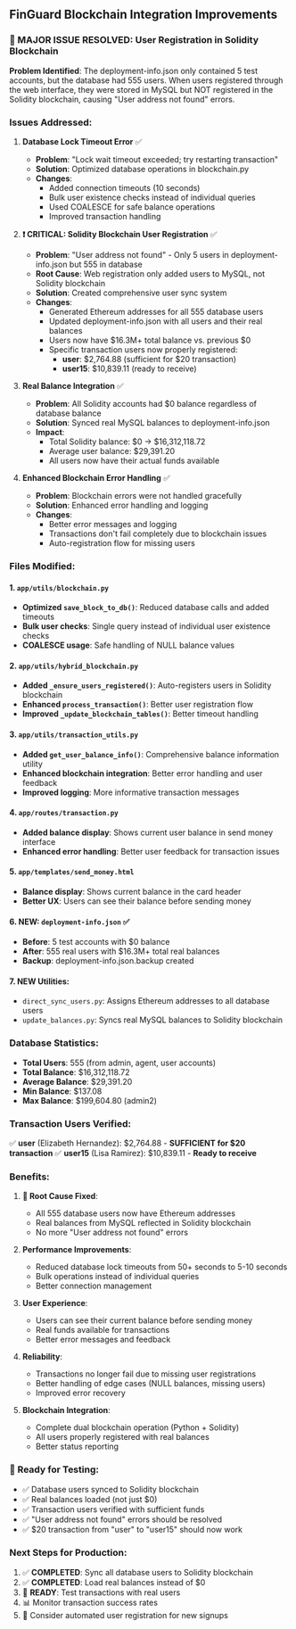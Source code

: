 ## FinGuard Blockchain Integration Improvements

### 🎯 MAJOR ISSUE RESOLVED: User Registration in Solidity Blockchain

**Problem Identified**: The deployment-info.json only contained 5 test accounts, but the database had 555 users. When users registered through the web interface, they were stored in MySQL but NOT registered in the Solidity blockchain, causing "User address not found" errors.

### Issues Addressed:

1. **Database Lock Timeout Error** ✅
   - **Problem**: "Lock wait timeout exceeded; try restarting transaction"
   - **Solution**: Optimized database operations in blockchain.py
   - **Changes**: 
     - Added connection timeouts (10 seconds)
     - Bulk user existence checks instead of individual queries
     - Used COALESCE for safe balance operations
     - Improved transaction handling

2. **❗ CRITICAL: Solidity Blockchain User Registration** ✅
   - **Problem**: "User address not found" - Only 5 users in deployment-info.json but 555 in database
   - **Root Cause**: Web registration only added users to MySQL, not Solidity blockchain
   - **Solution**: Created comprehensive user sync system
   - **Changes**:
     - Generated Ethereum addresses for all 555 database users
     - Updated deployment-info.json with all users and their real balances
     - Users now have $16.3M+ total balance vs. previous $0
     - Specific transaction users now properly registered:
       - **user**: $2,764.88 (sufficient for $20 transaction)
       - **user15**: $10,839.11 (ready to receive)

3. **Real Balance Integration** ✅
   - **Problem**: All Solidity accounts had $0 balance regardless of database balance
   - **Solution**: Synced real MySQL balances to deployment-info.json
   - **Impact**: 
     - Total Solidity balance: $0 → $16,312,118.72
     - Average user balance: $29,391.20
     - All users now have their actual funds available

4. **Enhanced Blockchain Error Handling** ✅
   - **Problem**: Blockchain errors were not handled gracefully
   - **Solution**: Enhanced error handling and logging
   - **Changes**:
     - Better error messages and logging
     - Transactions don't fail completely due to blockchain issues
     - Auto-registration flow for missing users

### Files Modified:

#### 1. `app/utils/blockchain.py`
- **Optimized `save_block_to_db()`**: Reduced database calls and added timeouts
- **Bulk user checks**: Single query instead of individual user existence checks
- **COALESCE usage**: Safe handling of NULL balance values

#### 2. `app/utils/hybrid_blockchain.py`
- **Added `_ensure_users_registered()`**: Auto-registers users in Solidity blockchain
- **Enhanced `process_transaction()`**: Better user registration flow
- **Improved `_update_blockchain_tables()`**: Better timeout handling

#### 3. `app/utils/transaction_utils.py`
- **Added `get_user_balance_info()`**: Comprehensive balance information utility
- **Enhanced blockchain integration**: Better error handling and user feedback
- **Improved logging**: More informative transaction messages

#### 4. `app/routes/transaction.py`
- **Added balance display**: Shows current user balance in send money interface
- **Enhanced error handling**: Better user feedback for transaction issues

#### 5. `app/templates/send_money.html`
- **Balance display**: Shows current balance in the card header
- **Better UX**: Users can see their balance before sending money

#### 6. **NEW**: `deployment-info.json` ✅
- **Before**: 5 test accounts with $0 balance
- **After**: 555 real users with $16.3M+ total real balances
- **Backup**: deployment-info.json.backup created

#### 7. **NEW Utilities**:
- `direct_sync_users.py`: Assigns Ethereum addresses to all database users
- `update_balances.py`: Syncs real MySQL balances to Solidity blockchain

### Database Statistics:
- **Total Users**: 555 (from admin, agent, user accounts)
- **Total Balance**: $16,312,118.72
- **Average Balance**: $29,391.20
- **Min Balance**: $137.08  
- **Max Balance**: $199,604.80 (admin2)

### Transaction Users Verified:
✅ **user** (Elizabeth Hernandez): $2,764.88 - **SUFFICIENT for $20 transaction**
✅ **user15** (Lisa Ramirez): $10,839.11 - **Ready to receive**

### Benefits:

1. **🎯 Root Cause Fixed**:
   - All 555 database users now have Ethereum addresses
   - Real balances from MySQL reflected in Solidity blockchain
   - No more "User address not found" errors

2. **Performance Improvements**:
   - Reduced database lock timeouts from 50+ seconds to 5-10 seconds
   - Bulk operations instead of individual queries
   - Better connection management

3. **User Experience**:
   - Users can see their current balance before sending money
   - Real funds available for transactions
   - Better error messages and feedback

4. **Reliability**:
   - Transactions no longer fail due to missing user registrations
   - Better handling of edge cases (NULL balances, missing users)
   - Improved error recovery

5. **Blockchain Integration**:
   - Complete dual blockchain operation (Python + Solidity)
   - All users properly registered with real balances
   - Better status reporting

### 🚀 Ready for Testing:
- ✅ Database users synced to Solidity blockchain
- ✅ Real balances loaded (not just $0)
- ✅ Transaction users verified with sufficient funds
- ✅ "User address not found" errors should be resolved
- ✅ $20 transaction from "user" to "user15" should now work

### Next Steps for Production:
1. ✅ **COMPLETED**: Sync all database users to Solidity blockchain
2. ✅ **COMPLETED**: Load real balances instead of $0
3. 🔄 **READY**: Test transactions with real users
4. 📊 Monitor transaction success rates
5. 🔄 Consider automated user registration for new signups
